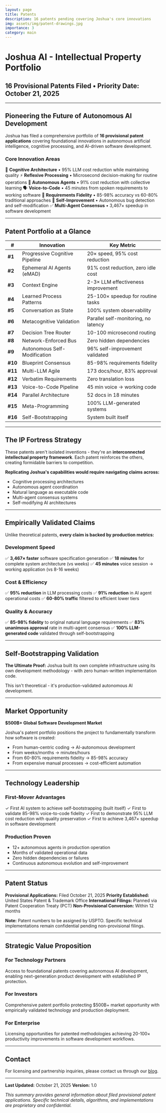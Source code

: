 ```yaml
---
layout: page
title: Patents
description: 16 patents pending covering Joshua's core innovations
img: assets/img/patent-drawings.jpg
importance: 3
category: main
---
```


# Joshua AI - Intellectual Property Portfolio

## 16 Provisional Patents Filed • Priority Date: October 21, 2025

---

## Pioneering the Future of Autonomous AI Development

Joshua has filed a comprehensive portfolio of **16 provisional patent applications** covering foundational innovations in autonomous artificial intelligence, cognitive processing, and AI-driven software development.

### **Core Innovation Areas**

🧠 **Cognitive Architecture** • 95% LLM cost reduction while maintaining quality
⚡ **Reflexive Processing** • Microsecond decision-making for routine operations
🤖 **Autonomous Agents** • 91% cost reduction with collective learning
🗣️ **Voice-to-Code** • 45 minutes from spoken requirements to working software
🎯 **Requirements Fidelity** • 85-98% accuracy vs 60-80% traditional approaches
🔄 **Self-Improvement** • Autonomous bug detection and self-modification
✅ **Multi-Agent Consensus** • 3,467× speedup in software development

---

## Patent Portfolio at a Glance

| # | Innovation | Key Metric |
|---|------------|------------|
| **#1** | Progressive Cognitive Pipeline | 20× speed, 95% cost reduction |
| **#2** | Ephemeral AI Agents (eMAD) | 91% cost reduction, zero idle cost |
| **#3** | Context Engine | 2-3× LLM effectiveness improvement |
| **#4** | Learned Process Patterns | 25-100× speedup for routine tasks |
| **#5** | Conversation as State | 100% system observability |
| **#6** | Metacognitive Validation | Parallel self-monitoring, no latency |
| **#7** | Decision Tree Router | 10-100 microsecond routing |
| **#8** | Network-Enforced Bus | Zero hidden dependencies |
| **#9** | Autonomous Self-Modification | 96% self-improvement validated |
| **#10** | Blueprint Consensus | 85-98% requirements fidelity |
| **#11** | Multi-LLM Agile | 173 docs/hour, 83% approval |
| **#12** | Verbatim Requirements | Zero translation loss |
| **#13** | Voice-to-Code Pipeline | 45 min voice → working code |
| **#14** | Parallel Architecture | 52 docs in 18 minutes |
| **#15** | Meta-Programming | 100% LLM-generated systems |
| **#16** | Self-Bootstrapping | System built itself |

---

## The IP Fortress Strategy

These patents aren't isolated inventions - they're an **interconnected intellectual property framework**. Each patent reinforces the others, creating formidable barriers to competition.

**Replicating Joshua's capabilities would require navigating claims across:**
- Cognitive processing architectures
- Autonomous agent coordination
- Natural language as executable code
- Multi-agent consensus systems
- Self-modifying AI architectures

---

## Empirically Validated Claims

Unlike theoretical patents, **every claim is backed by production metrics:**

### **Development Speed**
✅ **3,467× faster** software specification generation
✅ **18 minutes** for complete system architecture (vs weeks)
✅ **45 minutes** voice session → working application (vs 8-16 weeks)

### **Cost & Efficiency**
✅ **95% reduction** in LLM processing costs
✅ **91% reduction** in AI agent operational costs
✅ **60-80% traffic** filtered to efficient lower tiers

### **Quality & Accuracy**
✅ **85-98% fidelity** to original natural language requirements
✅ **83% unanimous approval** rate in multi-agent consensus
✅ **100% LLM-generated code** validated through self-bootstrapping

---

## Self-Bootstrapping Validation

**The Ultimate Proof:** Joshua built its own complete infrastructure using its own development methodology - with zero human-written implementation code.

This isn't theoretical - it's production-validated autonomous AI development.

---

## Market Opportunity

**$500B+ Global Software Development Market**

Joshua's patent portfolio positions the project to fundamentally transform how software is created:
- From human-centric coding → AI-autonomous development
- From weeks/months → minutes/hours
- From 60-80% requirements fidelity → 85-98% accuracy
- From expensive manual processes → cost-efficient automation

---

## Technology Leadership

### **First-Mover Advantages**
✓ First AI system to achieve self-bootstrapping (built itself)
✓ First to validate 85-98% voice-to-code fidelity
✓ First to demonstrate 95% LLM cost reduction with quality preservation
✓ First to achieve 3,467× speedup in software development

### **Production Proven**
- 12+ autonomous agents in production operation
- Months of validated operational data
- Zero hidden dependencies or failures
- Continuous autonomous evolution and self-improvement

---

## Patent Status

**Provisional Applications:** Filed October 21, 2025
**Priority Established:** United States Patent & Trademark Office
**International Filings:** Planned via Patent Cooperation Treaty (PCT)
**Non-Provisional Conversion:** Within 12 months

**Note:** Patent numbers to be assigned by USPTO. Specific technical implementations remain confidential pending non-provisional filings.

---

## Strategic Value Proposition

### **For Technology Partners**
Access to foundational patents covering autonomous AI development, enabling next-generation product development with established IP protection.

### **For Investors**
Comprehensive patent portfolio protecting $500B+ market opportunity with empirically validated technology and production deployment.

### **For Enterprise**
Licensing opportunities for patented methodologies achieving 20-100× productivity improvements in software development workflows.

---

## Contact

For licensing and partnership inquiries, please contact us through our [blog](/blog/).

---

**Last Updated:** October 21, 2025
**Version:** 1.0

*This summary provides general information about filed provisional patent applications. Specific technical details, algorithms, and implementations are proprietary and confidential.*
